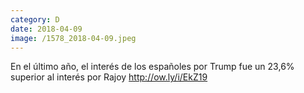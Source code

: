 ```yaml
--- 
category: D 
date: 2018-04-09 
image: /1578_2018-04-09.jpeg 
--- 
```


En el último año, el interés de los españoles por Trump fue un 23,6% superior al interés por Rajoy http://ow.ly/i/EkZ19